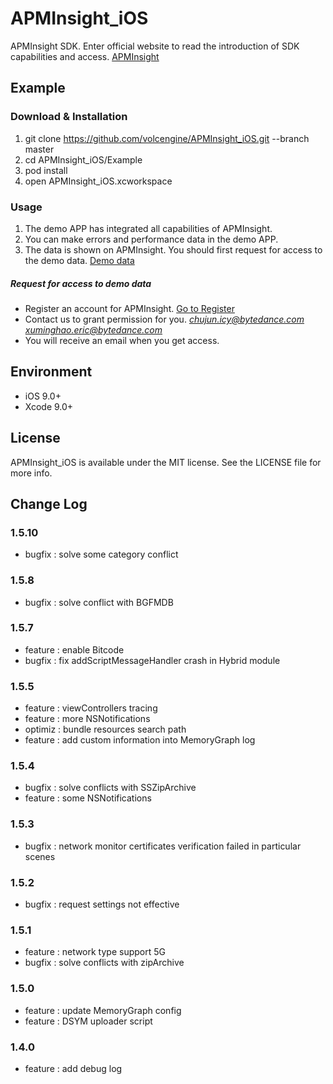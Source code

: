 # APMInsight_iOS
APMInsight SDK. Enter official website to read the introduction of SDK capabilities and access. [APMInsight](https://datarangers.com.cn/help/doc?lid=6438&did=78964)

## Example 
### Download & Installation
1. git clone https://github.com/volcengine/APMInsight_iOS.git --branch master
2. cd APMInsight_iOS/Example
3. pod install
4. open APMInsight_iOS.xcworkspace

### Usage
1. The demo APP has integrated all capabilities of APMInsight.
2. You can make errors and performance data in the demo APP.
3. The data is shown on APMInsight. You should first request for access to the demo data. [Demo data](https://datarangers.com.cn/apminsight/crash/list?aid=194767&org_id=4210&time=%7B%22granularity%22%3A%22hour%22%2C%22duration%22%3A%22recently%22%2C%22range%22%3A1%7D&filters=%7B%22type%22%3A%22and%22%2C%22sub_conditions%22%3A%5B%7B%22dimension%22%3A%22os%22%2C%22op%22%3A%22in%22%2C%22values%22%3A%5B%22iOS%22%5D%7D%5D%7D)
##### Request for access to demo data
* Register an account for APMInsight. [Go to Register](https://datarangers.com.cn/product/apminsight)
* Contact us to grant permission for you. *chujun.icy@bytedance.com*  *xuminghao.eric@bytedance.com*  
* You will receive an email when you get access.

## Environment
* iOS 9.0+
* Xcode 9.0+

## License
APMInsight_iOS is available under the MIT license. See the LICENSE file for more info.

## Change Log
### 1.5.10
* bugfix : solve some category conflict

### 1.5.8
* bugfix : solve conflict with BGFMDB

### 1.5.7
* feature : enable Bitcode
* bugfix : fix addScriptMessageHandler crash in Hybrid module

### 1.5.5
* feature : viewControllers tracing
* feature : more NSNotifications
* optimiz : bundle resources search path 
* feature : add custom information into MemoryGraph log

### 1.5.4
* bugfix : solve conflicts with SSZipArchive
* feature : some NSNotifications

### 1.5.3
* bugfix : network monitor certificates verification failed in particular scenes

### 1.5.2
* bugfix : request settings not effective

### 1.5.1
* feature : network type support 5G
* bugfix : solve conflicts with zipArchive

### 1.5.0
* feature : update MemoryGraph config
* feature : DSYM uploader script 

### 1.4.0
* feature : add debug log


